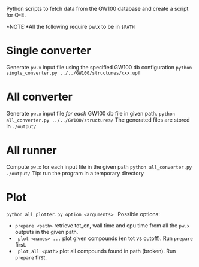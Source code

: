 Python scripts to fetch data from the GW100 database and create a script for Q-E.

*NOTE:*All the following require pw.x to be in ``$PATH``

# Single converter
Generate ``pw.x`` input file using the specified GW100 db configuration
``python single_converter.py ../../GW100/structures/xxx.upf``

# All converter
Generate ``pw.x`` input file *for each* GW100 db file in given path.
``python all_converter.py ../../GW100/structures/``
The generated files are stored in ``./output/``

# All runner
Compute ``pw.x`` for each input file in the given path 
``python all_converter.py ./output/``
Tip: run the program in a temporary directory 

# Plot
``python all_plotter.py option <arguments> ``
Possible options:
- ``prepare <path>`` retrieve tot_en, wall time and cpu time from all the ``pw.x`` outputs in the given path.
- `` plot <names> ...`` plot given compounds (en tot vs cutoff). Run ``prepare`` first.
- `` plot_all <path>``  plot all compounds found in path (broken). Run ``prepare`` first.
